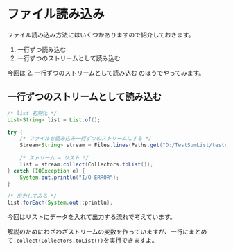 # ファイル読み込み
  
ファイル読み込み方法にはいくつかありますので紹介しておきます。  
  
1. 一行ずつ読み込む
2. 一行ずつのストリームとして読み込む
  
今回は 2. 一行ずつのストリームとして読み込む のほうでやってみます。  
  
## 一行ずつのストリームとして読み込む

```java
/* list 初期化 */
List<String> list = List.of();

try {
    /* ファイルを読み込み一行ずつのストリームにする */
    Stream<String> stream = Files.lines(Paths.get("D:/TestSumList/testsum.txt"), Charset.forName("UTF-8"));
    
    /* ストリーム → リスト */
    list = stream.collect(Collectors.toList());
} catch (IOException e) {
    System.out.println("I/O ERROR");
}

/* 出力してみる */
list.forEach(System.out::println);
```

  
今回はリストにデータを入れて出力する流れで考えています。  
  
解説のためにわざわざストリームの変数を作っていますが、一行にまとめて``.collect(Collectors.toList())``を実行できますよ。
